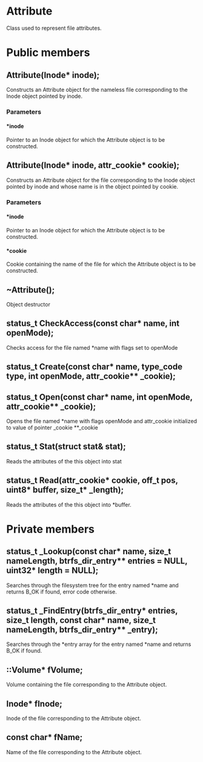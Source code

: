 # Attribute
Class used to represent file attributes.
# Public members
## Attribute(Inode\* inode);
Constructs an Attribute object for the nameless file corresponding to the Inode 
object pointed by inode.
### Parameters
#### \*inode
Pointer to an Inode object for which the Attribute object is to be constructed.
## Attribute(Inode\* inode, attr_cookie\* cookie);
Constructs an Attribute object for the file corresponding to the Inode object
pointed by inode and whose name is in the object pointed by cookie.
### Parameters
#### \*inode
Pointer to an Inode object for which the Attribute object is to be constructed.
#### \*cookie
Cookie containing the name of the file for which the Attribute object is to be
constructed.
## \~Attribute();
Object destructor
## status_t            CheckAccess(const char\* name, int openMode);
Checks access for the file named \*name with flags set to openMode
## status_t            Create(const char\* name, type_code type, int openMode, attr_cookie\*\* \_cookie);
## status_t            Open(const char\* name, int openMode, attr_cookie\*\* \_cookie);
Opens the file named \*name with flags openMode and attr_cookie initialized to
value of pointer \_cookie
\*\*\_cookie
## status_t            Stat(struct stat& stat);
Reads the attributes of the this object into stat
## status_t            Read(attr_cookie\* cookie, off_t pos, uint8\* buffer, size_t\* \_length);
Reads the attributes of the this object into \*buffer.
# Private members
## status_t            \_Lookup(const char\* name, size_t nameLength, btrfs_dir_entry\*\* entries = NULL, uint32\* length = NULL);
Searches through the filesystem tree for the entry named \*name and returns B_OK
if found, error code otherwise.
## status_t            \_FindEntry(btrfs_dir_entry\* entries, size_t length, const char\* name, size_t nameLength, btrfs_dir_entry\*\* \_entry);
Searches through the \*entry array for the entry named \*name and returns B_OK
if found.
## ::Volume\*           fVolume;
Volume containing the file corresponding to the Attribute object.
## Inode\*              fInode;
Inode of the file corresponding to the Attribute object.
## const char\*         fName;
Name of the file corresponding to the Attribute object.
